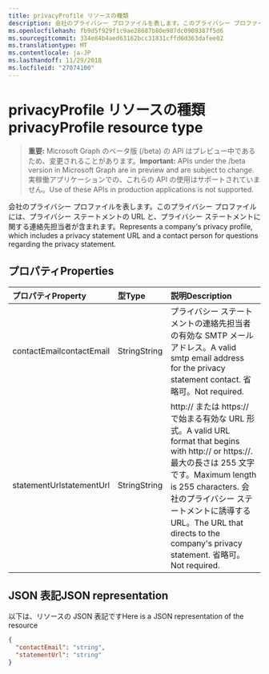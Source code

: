 ```yaml
---
title: privacyProfile リソースの種類
description: 会社のプライバシー プロファイルを表します。このプライバシー プロファイルには、プライバシー ステートメントの URL と、プライバシー ステートメントに関する連絡先担当者が含まれます。
ms.openlocfilehash: fb9d5f929f1c9ae28687b80e987dc0909387f5d6
ms.sourcegitcommit: 334e84b4aed63162bcc31831cffd6d363dafee02
ms.translationtype: MT
ms.contentlocale: ja-JP
ms.lasthandoff: 11/29/2018
ms.locfileid: "27074100"
---
```

# <a name="privacyprofile-resource-type"></a><span data-ttu-id="dec68-103">privacyProfile リソースの種類</span><span class="sxs-lookup"><span data-stu-id="dec68-103">privacyProfile resource type</span></span>

> <span data-ttu-id="dec68-104">**重要:** Microsoft Graph のベータ版 (/beta) の API はプレビュー中であるため、変更されることがあります。</span><span class="sxs-lookup"><span data-stu-id="dec68-104">**Important:** APIs under the /beta version in Microsoft Graph are in preview and are subject to change.</span></span> <span data-ttu-id="dec68-105">実稼働アプリケーションでの、これらの API の使用はサポートされていません。</span><span class="sxs-lookup"><span data-stu-id="dec68-105">Use of these APIs in production applications is not supported.</span></span>

<span data-ttu-id="dec68-106">会社のプライバシー プロファイルを表します。このプライバシー プロファイルには、プライバシー ステートメントの URL と、プライバシー ステートメントに関する連絡先担当者が含まれます。</span><span class="sxs-lookup"><span data-stu-id="dec68-106">Represents a company's privacy profile, which includes a privacy statement URL and a contact person for questions regarding the privacy statement.</span></span>

## <a name="properties"></a><span data-ttu-id="dec68-107">プロパティ</span><span class="sxs-lookup"><span data-stu-id="dec68-107">Properties</span></span>
| <span data-ttu-id="dec68-108">プロパティ</span><span class="sxs-lookup"><span data-stu-id="dec68-108">Property</span></span>   | <span data-ttu-id="dec68-109">型</span><span class="sxs-lookup"><span data-stu-id="dec68-109">Type</span></span>|<span data-ttu-id="dec68-110">説明</span><span class="sxs-lookup"><span data-stu-id="dec68-110">Description</span></span>|
|:---------------|:--------|:----------|
|<span data-ttu-id="dec68-111">contactEmail</span><span class="sxs-lookup"><span data-stu-id="dec68-111">contactEmail</span></span>|<span data-ttu-id="dec68-112">String</span><span class="sxs-lookup"><span data-stu-id="dec68-112">String</span></span>| <span data-ttu-id="dec68-113">プライバシー ステートメントの連絡先担当者の有効な SMTP メール アドレス。</span><span class="sxs-lookup"><span data-stu-id="dec68-113">A valid smtp email address for the privacy statement contact.</span></span> <span data-ttu-id="dec68-114">省略可。</span><span class="sxs-lookup"><span data-stu-id="dec68-114">Not required.</span></span>|
|<span data-ttu-id="dec68-115">statementUrl</span><span class="sxs-lookup"><span data-stu-id="dec68-115">statementUrl</span></span>|<span data-ttu-id="dec68-116">String</span><span class="sxs-lookup"><span data-stu-id="dec68-116">String</span></span>| <span data-ttu-id="dec68-117">http:// または https:// で始まる有効な URL 形式。</span><span class="sxs-lookup"><span data-stu-id="dec68-117">A valid URL format that begins with http:// or https://.</span></span> <span data-ttu-id="dec68-118">最大の長さは 255 文字です。</span><span class="sxs-lookup"><span data-stu-id="dec68-118">Maximum length is 255 characters.</span></span> <span data-ttu-id="dec68-119">会社のプライバシー ステートメントに誘導する URL。</span><span class="sxs-lookup"><span data-stu-id="dec68-119">The URL that directs to the company's privacy statement.</span></span> <span data-ttu-id="dec68-120">省略可。</span><span class="sxs-lookup"><span data-stu-id="dec68-120">Not required.</span></span>|

## <a name="json-representation"></a><span data-ttu-id="dec68-121">JSON 表記</span><span class="sxs-lookup"><span data-stu-id="dec68-121">JSON representation</span></span>

<span data-ttu-id="dec68-122">以下は、リソースの JSON 表記です</span><span class="sxs-lookup"><span data-stu-id="dec68-122">Here is a JSON representation of the resource</span></span>

<!-- {
  "blockType": "resource",
  "optionalProperties": [

  ],
  "@odata.type": "microsoft.graph.privacyProfile"
}-->

```json
{
  "contactEmail": "string",
  "statementUrl": "string"
}
```
